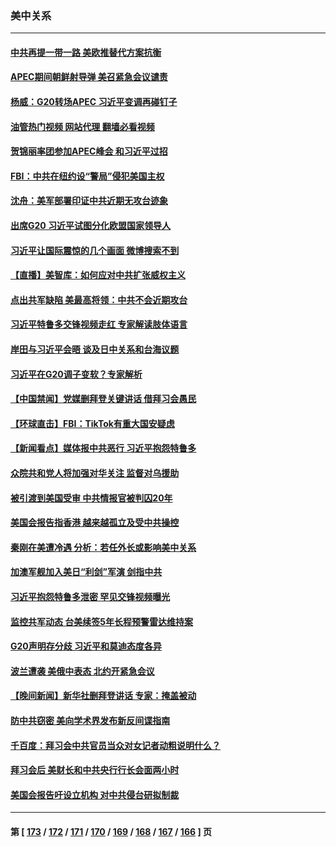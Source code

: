 ### 美中关系
---
#### [中共再提一带一路 美欧推替代方案抗衡](../../pages/nf1412576/n13868587.md?11190045) 
#### [APEC期间朝鲜射导弹 美召紧急会议谴责](../../pages/nf1412576/n13868588.md?11190045) 
#### [杨威：G20转场APEC 习近平变调再碰钉子](../../pages/nf1412576/n13868132.md?11190045) 
#### [油管热门视频 网站代理 翻墙必看视频](http://138.2.39.72:81/youtube.html?epic-marker?11190045)
#### [贺锦丽率团参加APEC峰会 和习近平过招](../../pages/nf1412576/n13868090.md?11190045) 
#### [FBI：中共在纽约设“警局”侵犯美国主权](../../pages/nf1412576/n13868089.md?11190045) 
#### [沈舟：美军部署印证中共近期无攻台迹象](../../pages/nf1412576/n13867350.md?11190045) 
#### [出席G20 习近平试图分化欧盟国家领导人](../../pages/nf1412576/n13867299.md?11190045) 
#### [习近平让国际震惊的几个画面 微博搜索不到](../../pages/nf1412576/n13867955.md?11190045) 
#### [【直播】美智库：如何应对中共扩张威权主义](../../pages/nf1412576/n13868073.md?11190045) 
#### [点出共军缺陷 美最高将领：中共不会近期攻台](../../pages/nf1412576/n13868015.md?11190045) 
#### [习近平特鲁多交锋视频走红 专家解读肢体语言](../../pages/nf1412576/n13867976.md?11190045) 
#### [岸田与习近平会晤 谈及日中关系和台海议题](../../pages/nf1412576/n13868001.md?11190045) 
#### [习近平在G20调子变软？专家解析](../../pages/nf1412576/n13867440.md?11190045) 
#### [【中国禁闻】党媒删拜登关键讲话 借拜习会愚民](../../pages/nf1412576/n13867741.md?11190045) 
#### [【环球直击】FBI：TikTok有重大国安疑虑](../../pages/nf1412576/n13867294.md?11190045) 
#### [【新闻看点】媒体报中共恶行 习近平抱怨特鲁多](../../pages/nf1412576/n13867320.md?11190045) 
#### [众院共和党人将加强对华关注 监督对乌援助](../../pages/nf1412576/n13867450.md?11190045) 
#### [被引渡到美国受审 中共情报官被判囚20年](../../pages/nf1412576/n13867313.md?11190045) 
#### [美国会报告指香港 越来越孤立及受中共操控](../../pages/nf1412576/n13867342.md?11190045) 
#### [秦刚在美遭冷遇 分析：若任外长或影响美中关系](../../pages/nf1412576/n13867166.md?11190045) 
#### [加澳军舰加入美日“利剑”军演 剑指中共](../../pages/nf1412576/n13867220.md?11190045) 
#### [习近平抱怨特鲁多泄密 罕见交锋视频曝光](../../pages/nf1412576/n13867231.md?11190045) 
#### [监控共军动态 台美续签5年长程预警雷达维持案](../../pages/nf1412576/n13867025.md?11190045) 
#### [G20声明存分歧 习近平和莫迪态度各异](../../pages/nf1412576/n13866486.md?11190045) 
#### [波兰遭袭 美俄中表态 北约开紧急会议](../../pages/nf1412576/n13866986.md?11190045) 
#### [【晚间新闻】新华社删拜登讲话 专家：掩盖被动](../../pages/nf1412576/n13866951.md?11190045) 
#### [防中共窃密 美向学术界发布新反间谍指南](../../pages/nf1412576/n13866884.md?11190045) 
#### [千百度：拜习会中共官员当众对女记者动粗说明什么？](../../pages/nf1412576/n13866801.md?11190045) 
#### [拜习会后 美财长和中共央行行长会面两小时](../../pages/nf1412576/n13866773.md?11190045) 
#### [美国会报告吁设立机构 对中共侵台研拟制裁](../../pages/nf1412576/n13866774.md?11190045) 

---
#### 第 [ [173](./173.md?11190045) / [172](./172.md?11190045) / [171](./171.md?11190045) / [170](./170.md?11190045) / [169](./169.md?11190045) / [168](./168.md?11190045) / [167](./167.md?11190045) / [166](./166.md?11190045) ] 页
